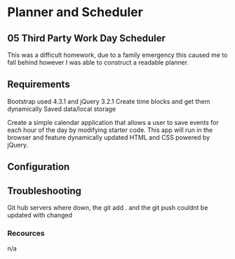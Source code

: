 # Planner and Scheduler
## 05 Third Party Work Day Scheduler

This was a difficult homework, due to a family emergency this caused me to fall behind however I was able to construct a readable planner. 

## Requirements

<!-- ----------------------- -->
 Bootstrap used 4.3.1 and jQuery 3.2.1
 Create time blocks and get them dynamically 
 Saved data/local storage
 
Create a simple calendar application that allows a user to save events for each hour of the day by modifying starter code. This app will run in the browser and feature dynamically updated HTML and CSS powered by jQuery.

## Configuration

<!-- ----------------------- -->

## Troubleshooting

<!-- ----------------------- -->
Git hub servers where down, the git add . and the git push couldnt be updated with changed

### Recources

<!-- ----------------------- -->
n/a

